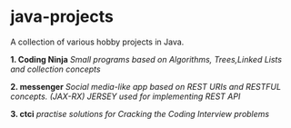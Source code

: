 # java-projects
A collection of various hobby projects in Java.

**1. Coding Ninja**
*Small programs based on Algorithms, Trees,Linked Lists and collection concepts*

**2. messenger**
*Social media-like app based on REST URIs and RESTFUL concepts. (JAX-RX) JERSEY used for implementing REST API*

**3. ctci**
*practise solutions for Cracking the Coding Interview problems*
